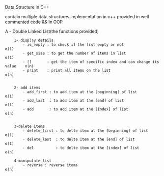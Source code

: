 Data Structure in C++

contain multiple data structures implementation in c++ provided in well commented code && in OOP

A - Double Linked List(the functions provided)

        1- display details
            - is_empty : to check if the list empty or not                          o(1)
            - get_size : to get the number of items in list                         o(1)
            - []       : get the item of specific index and can change its value    o(n)
            - print    : print all items on the list                                o(n)


        2- add items
            - add_first : to add item at the [beginning] of list                    o(1)
            - add_last  : to add item at the [end] of list                          o(1)
            - add       : to add item at the [index] of list                        o(n)


        3-delete items
            - delete_first : to delte item at the [beginning] of list               o(1)
            - delete_last  : to delte item at the [end] of list                     o(1)
            - del          : to delte item at the [index] of list                   o(n)

        4-manipulate list
            - reverse : reverse items                                               o(n)
